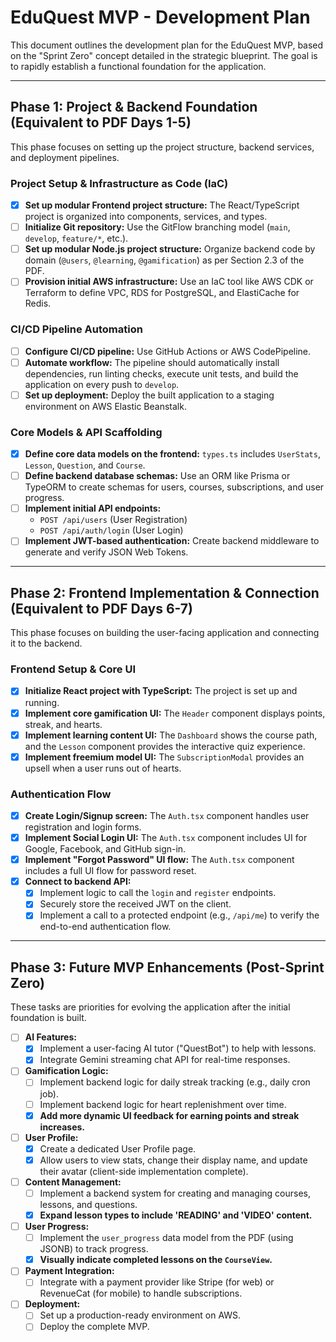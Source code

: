 # EduQuest MVP - Development Plan

This document outlines the development plan for the EduQuest MVP, based on the "Sprint Zero" concept detailed in the strategic blueprint. The goal is to rapidly establish a functional foundation for the application.

---

## Phase 1: Project & Backend Foundation (Equivalent to PDF Days 1-5)

This phase focuses on setting up the project structure, backend services, and deployment pipelines.

### Project Setup & Infrastructure as Code (IaC)
- [x] **Set up modular Frontend project structure:** The React/TypeScript project is organized into components, services, and types.
- [ ] **Initialize Git repository:** Use the GitFlow branching model (`main`, `develop`, `feature/*`, etc.).
- [ ] **Set up modular Node.js project structure:** Organize backend code by domain (`@users`, `@learning`, `@gamification`) as per Section 2.3 of the PDF.
- [ ] **Provision initial AWS infrastructure:** Use an IaC tool like AWS CDK or Terraform to define VPC, RDS for PostgreSQL, and ElastiCache for Redis.

### CI/CD Pipeline Automation
- [ ] **Configure CI/CD pipeline:** Use GitHub Actions or AWS CodePipeline.
- [ ] **Automate workflow:** The pipeline should automatically install dependencies, run linting checks, execute unit tests, and build the application on every push to `develop`.
- [ ] **Set up deployment:** Deploy the built application to a staging environment on AWS Elastic Beanstalk.

### Core Models & API Scaffolding
- [x] **Define core data models on the frontend:** `types.ts` includes `UserStats`, `Lesson`, `Question`, and `Course`.
- [ ] **Define backend database schemas:** Use an ORM like Prisma or TypeORM to create schemas for users, courses, subscriptions, and user progress.
- [ ] **Implement initial API endpoints:**
    - `POST /api/users` (User Registration)
    - `POST /api/auth/login` (User Login)
- [ ] **Implement JWT-based authentication:** Create backend middleware to generate and verify JSON Web Tokens.

---

## Phase 2: Frontend Implementation & Connection (Equivalent to PDF Days 6-7)

This phase focuses on building the user-facing application and connecting it to the backend.

### Frontend Setup & Core UI
- [x] **Initialize React project with TypeScript:** The project is set up and running.
- [x] **Implement core gamification UI:** The `Header` component displays points, streak, and hearts.
- [x] **Implement learning content UI:** The `Dashboard` shows the course path, and the `Lesson` component provides the interactive quiz experience.
- [x] **Implement freemium model UI:** The `SubscriptionModal` provides an upsell when a user runs out of hearts.

### Authentication Flow
- [x] **Create Login/Signup screen:** The `Auth.tsx` component handles user registration and login forms.
- [x] **Implement Social Login UI:** The `Auth.tsx` component includes UI for Google, Facebook, and GitHub sign-in.
- [x] **Implement "Forgot Password" UI flow:** The `Auth.tsx` component includes a full UI flow for password reset.
- [x] **Connect to backend API:**
    - [x] Implement logic to call the `login` and `register` endpoints.
    - [x] Securely store the received JWT on the client.
    - [x] Implement a call to a protected endpoint (e.g., `/api/me`) to verify the end-to-end authentication flow.

---

## Phase 3: Future MVP Enhancements (Post-Sprint Zero)

These tasks are priorities for evolving the application after the initial foundation is built.

- [ ] **AI Features:**
    - [x] Implement a user-facing AI tutor ("QuestBot") to help with lessons.
    - [x] Integrate Gemini streaming chat API for real-time responses.
- [ ] **Gamification Logic:**
    - [ ] Implement backend logic for daily streak tracking (e.g., daily cron job).
    - [ ] Implement backend logic for heart replenishment over time.
    - [x] **Add more dynamic UI feedback for earning points and streak increases.**
- [ ] **User Profile:**
    - [x] Create a dedicated User Profile page.
    - [x] Allow users to view stats, change their display name, and update their avatar (client-side implementation complete).
- [ ] **Content Management:**
    - [ ] Implement a backend system for creating and managing courses, lessons, and questions.
    - [x] **Expand lesson types to include 'READING' and 'VIDEO' content.**
- [ ] **User Progress:**
    - [ ] Implement the `user_progress` data model from the PDF (using JSONB) to track progress.
    - [x] **Visually indicate completed lessons on the `CourseView`.**
- [ ] **Payment Integration:**
    - [ ] Integrate with a payment provider like Stripe (for web) or RevenueCat (for mobile) to handle subscriptions.
- [ ] **Deployment:**
    - [ ] Set up a production-ready environment on AWS.
    - [ ] Deploy the complete MVP.